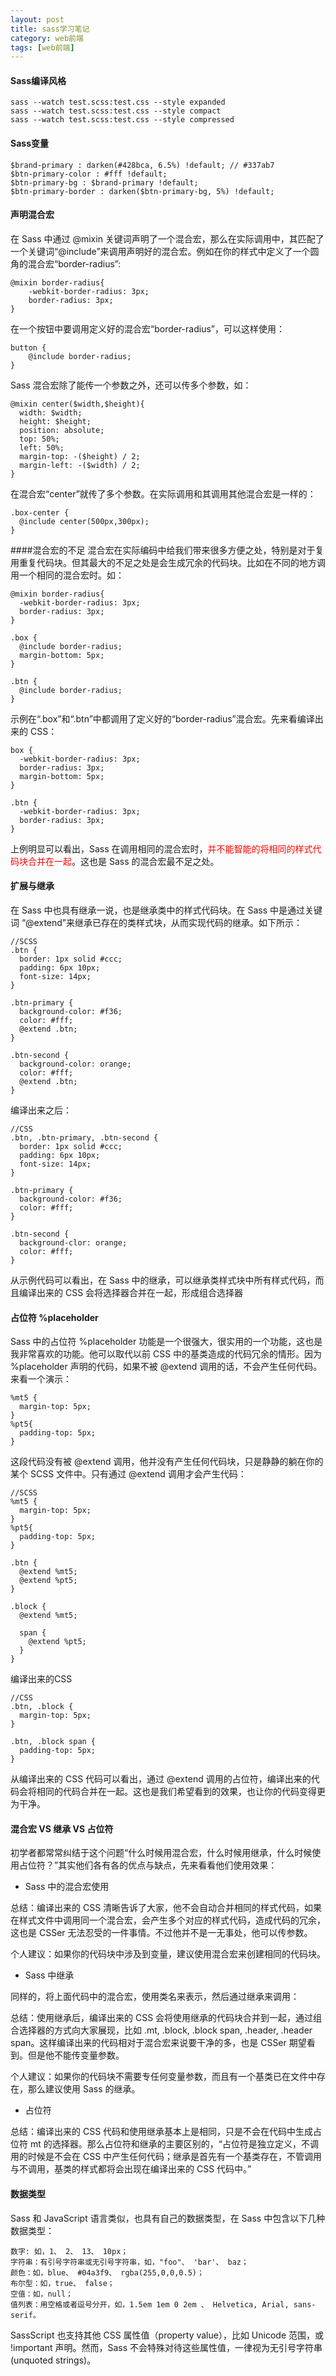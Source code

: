 ```yaml
---
layout: post
title: sass学习笔记
category: web前端
tags: [web前端]
---
```


#### Sass编译风格

    sass --watch test.scss:test.css --style expanded
    sass --watch test.scss:test.css --style compact
    sass --watch test.scss:test.css --style compressed

#### Sass变量

    $brand-primary : darken(#428bca, 6.5%) !default; // #337ab7
    $btn-primary-color : #fff !default;
    $btn-primary-bg : $brand-primary !default;
    $btn-primary-border : darken($btn-primary-bg, 5%) !default;

#### 声明混合宏

在 Sass 中通过 @mixin 关键词声明了一个混合宏，那么在实际调用中，其匹配了一个关键词“@include”来调用声明好的混合宏。例如在你的样式中定义了一个圆角的混合宏“border-radius”:

    @mixin border-radius{
        -webkit-border-radius: 3px;
        border-radius: 3px;
    }

在一个按钮中要调用定义好的混合宏“border-radius”，可以这样使用：

    button {
        @include border-radius;
    }

Sass 混合宏除了能传一个参数之外，还可以传多个参数，如：

    @mixin center($width,$height){
      width: $width;
      height: $height;
      position: absolute;
      top: 50%;
      left: 50%;
      margin-top: -($height) / 2;
      margin-left: -($width) / 2;
    }

在混合宏“center”就传了多个参数。在实际调用和其调用其他混合宏是一样的：

    .box-center {
      @include center(500px,300px);
    }

####混合宏的不足
混合宏在实际编码中给我们带来很多方便之处，特别是对于复用重复代码块。但其最大的不足之处是会生成冗余的代码块。比如在不同的地方调用一个相同的混合宏时。如：

    @mixin border-radius{
      -webkit-border-radius: 3px;
      border-radius: 3px;
    }

    .box {
      @include border-radius;
      margin-bottom: 5px;
    }

    .btn {
      @include border-radius;
    }

示例在“.box”和“.btn”中都调用了定义好的“border-radius”混合宏。先来看编译出来的 CSS：

    box {
      -webkit-border-radius: 3px;
      border-radius: 3px;
      margin-bottom: 5px;
    }

    .btn {
      -webkit-border-radius: 3px;
      border-radius: 3px;
    }

上例明显可以看出，Sass 在调用相同的混合宏时，<span style="color:red">并不能智能的将相同的样式代码块合并在一起</span>。这也是 Sass 的混合宏最不足之处。

#### 扩展与继承

在 Sass 中也具有继承一说，也是继承类中的样式代码块。在 Sass 中是通过关键词 “@extend”来继承已存在的类样式块，从而实现代码的继承。如下所示：

    //SCSS
    .btn {
      border: 1px solid #ccc;
      padding: 6px 10px;
      font-size: 14px;
    }

    .btn-primary {
      background-color: #f36;
      color: #fff;
      @extend .btn;
    }

    .btn-second {
      background-color: orange;
      color: #fff;
      @extend .btn;
    }

编译出来之后：

    //CSS
    .btn, .btn-primary, .btn-second {
      border: 1px solid #ccc;
      padding: 6px 10px;
      font-size: 14px;
    }

    .btn-primary {
      background-color: #f36;
      color: #fff;
    }

    .btn-second {
      background-clor: orange;
      color: #fff;
    }

从示例代码可以看出，在 Sass 中的继承，可以继承类样式块中所有样式代码，而且编译出来的 CSS 会将选择器合并在一起，形成组合选择器

#### 占位符 %placeholder

Sass 中的占位符 %placeholder 功能是一个很强大，很实用的一个功能，这也是我非常喜欢的功能。他可以取代以前 CSS 中的基类造成的代码冗余的情形。因为 %placeholder 声明的代码，如果不被 @extend 调用的话，不会产生任何代码。来看一个演示：

    %mt5 {
      margin-top: 5px;
    }
    %pt5{
      padding-top: 5px;
    }

这段代码没有被 @extend 调用，他并没有产生任何代码块，只是静静的躺在你的某个 SCSS 文件中。只有通过 @extend 调用才会产生代码：

    //SCSS
    %mt5 {
      margin-top: 5px;
    }
    %pt5{
      padding-top: 5px;
    }

    .btn {
      @extend %mt5;
      @extend %pt5;
    }

    .block {
      @extend %mt5;

      span {
        @extend %pt5;
      }
    }

编译出来的CSS

    //CSS
    .btn, .block {
      margin-top: 5px;
    }

    .btn, .block span {
      padding-top: 5px;
    }

从编译出来的 CSS 代码可以看出，通过 @extend 调用的占位符，编译出来的代码会将相同的代码合并在一起。这也是我们希望看到的效果，也让你的代码变得更为干净。

#### 混合宏 VS 继承 VS 占位符

初学者都常常纠结于这个问题“什么时候用混合宏，什么时候用继承，什么时候使用占位符？”其实他们各有各的优点与缺点，先来看看他们使用效果：

* Sass 中的混合宏使用

总结：编译出来的 CSS 清晰告诉了大家，他不会自动合并相同的样式代码，如果在样式文件中调用同一个混合宏，会产生多个对应的样式代码，造成代码的冗余，这也是 CSSer 无法忍受的一件事情。不过他并不是一无事处，他可以传参数。

个人建议：如果你的代码块中涉及到变量，建议使用混合宏来创建相同的代码块。

* Sass 中继承

同样的，将上面代码中的混合宏，使用类名来表示，然后通过继承来调用：

总结：使用继承后，编译出来的 CSS 会将使用继承的代码块合并到一起，通过组合选择器的方式向大家展现，比如 .mt, .block, .block span, .header, .header span。这样编译出来的代码相对于混合宏来说要干净的多，也是 CSSer 期望看到。但是他不能传变量参数。

个人建议：如果你的代码块不需要专任何变量参数，而且有一个基类已在文件中存在，那么建议使用 Sass 的继承。

* 占位符

总结：编译出来的 CSS 代码和使用继承基本上是相同，只是不会在代码中生成占位符 mt 的选择器。那么占位符和继承的主要区别的，“占位符是独立定义，不调用的时候是不会在 CSS 中产生任何代码；继承是首先有一个基类存在，不管调用与不调用，基类的样式都将会出现在编译出来的 CSS 代码中。”


#### 数据类型
Sass 和 JavaScript 语言类似，也具有自己的数据类型，在 Sass 中包含以下几种数据类型：

    数字: 如，1、 2、 13、 10px；
    字符串：有引号字符串或无引号字符串，如，"foo"、 'bar'、 baz；
    颜色：如，blue、 #04a3f9、 rgba(255,0,0,0.5)；
    布尔型：如，true、 false；
    空值：如，null；
    值列表：用空格或者逗号分开，如，1.5em 1em 0 2em 、 Helvetica, Arial, sans-serif。

SassScript 也支持其他 CSS 属性值（property value），比如 Unicode 范围，或 !important 声明。然而，Sass 不会特殊对待这些属性值，一律视为无引号字符串 (unquoted strings)。

